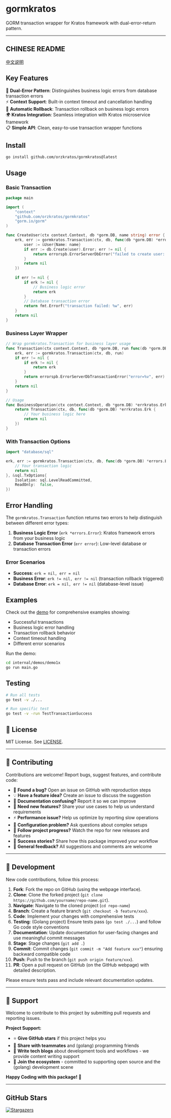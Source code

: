 # gormkratos

GORM transaction wrapper for Kratos framework with dual-error-return pattern.

---

<!-- TEMPLATE (EN) BEGIN: LANGUAGE NAVIGATION -->
## CHINESE README

[中文说明](README.zh.md)
<!-- TEMPLATE (EN) END: LANGUAGE NAVIGATION -->

## Key Features

🎯 **Dual-Error Pattern**: Distinguishes business logic errors from database transaction errors  
⚡ **Context Support**: Built-in context timeout and cancellation handling  
🔄 **Automatic Rollback**: Transaction rollback on business logic errors  
🌍 **Kratos Integration**: Seamless integration with Kratos microservice framework  
📋 **Simple API**: Clean, easy-to-use transaction wrapper functions

## Install

```bash
go install github.com/orzkratos/gormkratos@latest
```

## Usage

### Basic Transaction

```go
package main

import (
    "context"
    "github.com/orzkratos/gormkratos"
    "gorm.io/gorm"
)

func CreateUser(ctx context.Context, db *gorm.DB, name string) error {
    erk, err := gormkratos.Transaction(ctx, db, func(db *gorm.DB) *errors.Error {
        user := &User{Name: name}
        if err := db.Create(user).Error; err != nil {
            return errorspb.ErrorServerDbError("failed to create user: %v", err)
        }
        return nil
    })
    
    if err != nil {
        if erk != nil {
            // Business logic error
            return erk
        }
        // Database transaction error
        return fmt.Errorf("transaction failed: %w", err)
    }
    return nil
}
```

### Business Layer Wrapper

```go
// Wrap gormkratos.Transaction for business layer usage
func Transaction(ctx context.Context, db *gorm.DB, run func(db *gorm.DB) *errkratos.Erk) *errkratos.Erk {
    erk, err := gormkratos.Transaction(ctx, db, run)
    if err != nil {
        if erk != nil {
            return erk
        }
        return errorspb.ErrorServerDbTransactionError("error=%v", err)
    }
    return nil
}

// Usage
func BusinessOperation(ctx context.Context, db *gorm.DB) *errkratos.Erk {
    return Transaction(ctx, db, func(db *gorm.DB) *errkratos.Erk {
        // Your business logic here
        return nil
    })
}
```

### With Transaction Options

```go
import "database/sql"

erk, err := gormkratos.Transaction(ctx, db, func(db *gorm.DB) *errors.Error {
    // Your transaction logic
    return nil
}, &sql.TxOptions{
    Isolation: sql.LevelReadCommitted,
    ReadOnly:  false,
})
```

## Error Handling

The `gormkratos.Transaction` function returns two errors to help distinguish between different error types:

1. **Business Logic Error** (`erk *errors.Error`): Kratos framework errors from your business logic
2. **Database Transaction Error** (`err error`): Low-level database or transaction errors

### Error Scenarios

- **Success**: `erk = nil, err = nil`
- **Business Error**: `erk != nil, err != nil` (transaction rollback triggered)
- **Database Error**: `erk = nil, err != nil` (database-level issue)

## Examples

Check out the [demo](internal/demos/demo1x/) for comprehensive examples showing:

- Successful transactions
- Business logic error handling
- Transaction rollback behavior
- Context timeout handling
- Different error scenarios

Run the demo:

```bash
cd internal/demos/demo1x
go run main.go
```

## Testing

```bash
# Run all tests
go test -v ./...

# Run specific test
go test -v -run TestTransactionSuccess
```

<!-- TEMPLATE (EN) BEGIN: STANDARD PROJECT FOOTER -->
<!-- VERSION 2025-08-28 08:33:43.829511 +0000 UTC -->

## 📄 License

MIT License. See [LICENSE](LICENSE).

---

## 🤝 Contributing

Contributions are welcome! Report bugs, suggest features, and contribute code:

- 🐛 **Found a bug?** Open an issue on GitHub with reproduction steps
- 💡 **Have a feature idea?** Create an issue to discuss the suggestion
- 📖 **Documentation confusing?** Report it so we can improve
- 🚀 **Need new features?** Share your use cases to help us understand requirements
- ⚡ **Performance issue?** Help us optimize by reporting slow operations
- 🔧 **Configuration problem?** Ask questions about complex setups
- 📢 **Follow project progress?** Watch the repo for new releases and features
- 🌟 **Success stories?** Share how this package improved your workflow
- 💬 **General feedback?** All suggestions and comments are welcome

---

## 🔧 Development

New code contributions, follow this process:

1. **Fork**: Fork the repo on GitHub (using the webpage interface).
2. **Clone**: Clone the forked project (`git clone https://github.com/yourname/repo-name.git`).
3. **Navigate**: Navigate to the cloned project (`cd repo-name`)
4. **Branch**: Create a feature branch (`git checkout -b feature/xxx`).
5. **Code**: Implement your changes with comprehensive tests
6. **Testing**: (Golang project) Ensure tests pass (`go test ./...`) and follow Go code style conventions
7. **Documentation**: Update documentation for user-facing changes and use meaningful commit messages
8. **Stage**: Stage changes (`git add .`)
9. **Commit**: Commit changes (`git commit -m "Add feature xxx"`) ensuring backward compatible code
10. **Push**: Push to the branch (`git push origin feature/xxx`).
11. **PR**: Open a pull request on GitHub (on the GitHub webpage) with detailed description.

Please ensure tests pass and include relevant documentation updates.

---

## 🌟 Support

Welcome to contribute to this project by submitting pull requests and reporting issues.

**Project Support:**

- ⭐ **Give GitHub stars** if this project helps you
- 🤝 **Share with teammates** and (golang) programming friends
- 📝 **Write tech blogs** about development tools and workflows - we provide content writing support
- 🌟 **Join the ecosystem** - committed to supporting open source and the (golang) development scene

**Happy Coding with this package!** 🎉

<!-- TEMPLATE (EN) END: STANDARD PROJECT FOOTER -->

---

## GitHub Stars

[![Stargazers](https://starchart.cc/orzkratos/gormkratos.svg?variant=adaptive)](https://starchart.cc/orzkratos/gormkratos)
